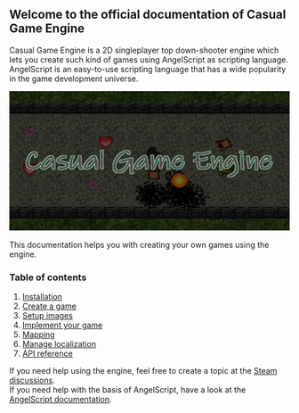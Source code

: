 ## Welcome to the official documentation of Casual Game Engine

Casual Game Engine is a 2D singleplayer top down-shooter engine which lets you create such kind of
games using AngelScript as scripting language. AngelScript is an easy-to-use scripting language
that has a wide popularity in the game development universe.

<img src="gfx/capsule_main.png" width="550" height="250"/>

This documentation helps you with creating your own games using the engine.

### Table of contents
1. [Installation](installation.html)
2. [Create a game](gamecreation.html)
3. [Setup images](imagesetup.html)
4. [Implement your game](implementing.html)
5. [Mapping](mapping.html)
6. [Manage localization](localization.html)
7. [API reference](apireference.html)

If you need help using the engine, feel free to create a topic at the [Steam discussions](https://steamcommunity.com/app/1725730/discussions/).<br/>
If you need help with the basis of AngelScript, have a look at the [AngelScript documentation](https://www.angelcode.com/angelscript/sdk/docs/manual/index.html).
